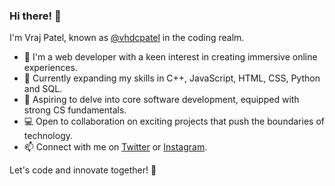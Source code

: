 ### Hi there! 👋

I'm Vraj Patel, known as [@vhdcpatel](https://github.com/vhdcpatel) in the coding realm.

- 🔭 I'm a web developer with a keen interest in creating immersive online experiences.
- 🌱 Currently expanding my skills in C++, JavaScript, HTML, CSS, Python and SQL.
- 🚀 Aspiring to delve into core software development, equipped with strong CS fundamentals.
- 💻 Open to collaboration on exciting projects that push the boundaries of technology.
- 📫 Connect with me on [Twitter](https://twitter.com/vhdcpatel) or [Instagram](https://www.instagram.com/_vhdcpatel_).

Let's code and innovate together! 🚀
